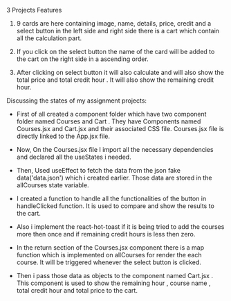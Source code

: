 3 Projects Features

1. 9 cards are here containing image, name, details, price, credit and a select button in the left side and right side there is a cart which contain all the calculation part.

2. If you click on the select button the name of the card will be added to the cart on the right side in a ascending order.

3. After clicking on select button it will also calculate and will also show the total price and total credit hour . It will also show the remaining credit hour.

Discussing the states of my assignment projects:

- First of all created a component folder which have two component folder named Courses and Cart . They have Components named Courses.jsx and Cart.jsx and their associated CSS file. Courses.jsx file is directly linked to the App.jsx file.

- Now, On the Courses.jsx file I import all the necessary dependencies and declared all the useStates i needed.

- Then, Used useEffect to fetch the data from the json fake data('data.json') which i created earlier. Those data are stored in the allCourses state variable.

- I created a function to handle all the functionalities of the button in handleClicked function. It is used to compare and show the results to the cart.

- Also i implement the react-hot-toast if it is being tried to add the courses more then once and if remaining credit hours is less then zero.

- In the return section of the Courses.jsx component there is a map function which is implemented on allCourses for render the each course. It will be triggered whenever the select button is clicked.

- Then i pass those data as objects to the component named Cart.jsx . This component is used to show the remaining hour , course name , total credit hour and total price to the cart.

